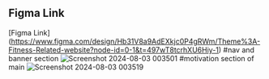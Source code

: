 ## Figma Link 

[Figma Link] (https://www.figma.com/design/Hb31V8a9AdEXkjc0P4gRWm/Theme%3A-Fitness-Related-website?node-id=0-1&t=497wT8tcrhXU6Hiy-1)
#nav and banner section
![Screenshot 2024-08-03 003501](https://github.com/user-attachments/assets/638cf38f-0c3a-4db2-9189-6b78a8639244)
#motivation section of main
![Screenshot 2024-08-03 003519](https://github.com/user-attachments/assets/aa421145-863c-4916-84a6-846a901f2a47)
